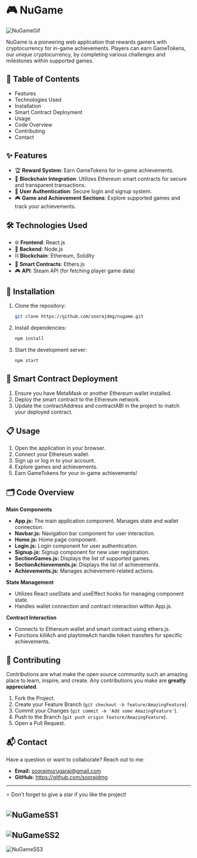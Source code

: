 # 🎮 NuGame

![NuGameGif](https://github.com/user-attachments/assets/b93ce7cd-8fa6-4726-8a55-f62deb69029e)

NuGame is a pioneering web application that rewards gamers with cryptocurrency for in-game achievements. Players can earn GameTokens, our unique cryptocurrency, by completing various challenges and milestones within supported games.

## 🚀 Table of Contents

- Features
- Technologies Used
- Installation
- Smart Contract Deployment
- Usage
- Code Overview
- Contributing
- Contact

## ✨ Features

- 🏆 **Reward System**: Earn GameTokens for in-game achievements.
- 🔐 **Blockchain Integration**: Utilizes Ethereum smart contracts for secure and transparent transactions.
- 🔑 **User Authentication**: Secure login and signup system.
- 🎮 **Game and Achievement Sections**: Explore supported games and track your achievements.

## 🛠️ Technologies Used

- 🌐 **Frontend**: React.js
- 🚀 **Backend**: Node.js
- ⛓️ **Blockchain**: Ethereum, Solidity
- 📜 **Smart Contracts**: Ethers.js
- 🎮 **API**: Steam API (for fetching player game data)

## 🚀 Installation

1. Clone the repository:
   ```bash
   git clone https://github.com/soorajdmg/nugame.git
   ```
2. Install dependencies:
   ```bash
   npm install
   ```
3. Start the development server:
   ```bash
   npm start
   ```
## 📜 Smart Contract Deployment   
1. Ensure you have MetaMask or another Ethereum wallet installed.
2. Deploy the smart contract to the Ethereum network.
3. Update the contractAddress and contractABI in the project to match your deployed contract.

## 📋 Usage
1. Open the application in your browser.
2. Connect your Ethereum wallet.
3. Sign up or log in to your account.
4. Explore games and achievements.
5. Earn GameTokens for your in-game achievements!

## 🗂️ Code Overview
**Main Components**
- **App.js:** The main application component. Manages state and wallet connection.
- **Navbar.js:** Navigation bar component for user interaction.
- **Home.js:** Home page component.
- **Login.js:** Login component for user authentication.
- **Signup.js:** Signup component for new user registration.
- **SectionGames.js:** Displays the list of supported games.
- **SectionAchievements.js:** Displays the list of achievements.
- **Achievements.js:** Manages achievement-related actions.

**State Management**
- Utilizes React useState and useEffect hooks for managing component state.
- Handles wallet connection and contract interaction within App.js.

**Contract Interaction**
- Connects to Ethereum wallet and smart contract using ethers.js.
- Functions killAch and playtimeAch handle token transfers for specific achievements.

## 🤝 Contributing

Contributions are what make the open source community such an amazing place to learn, inspire, and create. Any contributions you make are **greatly appreciated**.

1. Fork the Project.
2. Create your Feature Branch (`git checkout -b feature/AmazingFeature`).
3. Commit your Changes (`git commit -m 'Add some AmazingFeature'`).
4. Push to the Branch (`git push origin feature/AmazingFeature`).
5. Open a Pull Request.

## 📬 Contact

Have a question or want to collaborate? Reach out to me:

- **Email:** [soorajmurugaraj@gmail.com](soorajmurugaraj@gmail.com)
- **GitHub:** https://github.com/soorajdmg

---

⭐️ Don't forget to give a star if you like the project!

![NuGameSS1](https://github.com/user-attachments/assets/0eb231e5-1d07-4d49-813f-14f93b3450ab)
---
![NuGameSS2](https://github.com/user-attachments/assets/cdd160ec-3d58-4e4d-a708-539bfaa705aa)
---
![NuGameSS3](https://github.com/user-attachments/assets/328b40c3-e8c9-42b6-a567-2a7a8c3a0f9b)
